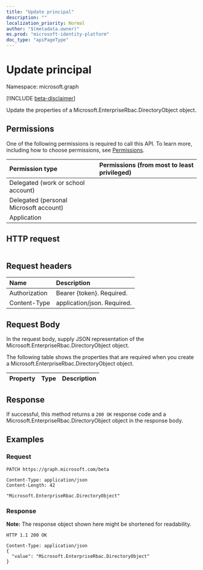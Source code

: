```yaml
---
title: "Update principal"
description: ""
localization_priority: Normal
author: "$(metadata.owner)"
ms.prod: "microsoft-identity-platform"
doc_type: "apiPageType"
---
```


# Update principal

Namespace: microsoft.graph

[!INCLUDE [beta-disclaimer](../../includes/beta-disclaimer.md)]

Update the properties of a Microsoft.EnterpriseRbac.DirectoryObject object.

## Permissions

One of the following permissions is required to call this API. To learn more, including how to choose permissions, see [Permissions](/graph/permissions-reference).

| Permission type                        | Permissions (from most to least privileged) |
| :------------------------------------- | :------------------------------------------ |
| Delegated (work or school account)     |                                             |
| Delegated (personal Microsoft account) |                                             |
| Application                            |                                             |

## HTTP request

<!-- {
  "blockType": "ignored"
}
-->

```http

```

## Request headers

| Name          | Description                 |
| :------------ | :-------------------------- |
| Authorization | Bearer {token}. Required.   |
| Content-Type  | application/json. Required. |

## Request Body

In the request body, supply JSON representation of the Microsoft.EnterpriseRbac.DirectoryObject object.

<!-- Actions and Functions -->

<!-- CRUD Methods -->

The following table shows the properties that are required when you create a Microsoft.EnterpriseRbac.DirectoryObject object.

| Property | Type | Description |
| :------- | :--- | :---------- |

## Response

If successful, this method returns a `200 OK` response code and a Microsoft.EnterpriseRbac.DirectoryObject object in the response body.

## Examples

### Request

<!-- {
  "blockType": "request",
  "name": "update_principal"
}
-->

```http
PATCH https://graph.microsoft.com/beta

Content-Type: application/json
Content-Length: 42

"Microsoft.EnterpriseRbac.DirectoryObject"

```

### Response

**Note:** The response object shown here might be shortened for readability.

<!-- {
  "blockType": "response",
  "truncated": true,
  "@odata.type": "$(this.ReturnTypeFullName)"
}
-->

```http
HTTP 1.1 200 OK

Content-Type: application/json
{
  "value": "Microsoft.EnterpriseRbac.DirectoryObject"
}

```
